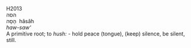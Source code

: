 <body>
  <p>H2013<br>  הסה  <br> הָסָה  ‎  hâsâh  <br><i>haw-saw‘ </i><br>A primitive root; to <i>hush: - </i>hold peace (tongue), (keep) silence, be silent, still.<br></p>
 </body>